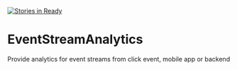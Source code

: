 [![Stories in Ready](https://badge.waffle.io/badalgeek/EventStreamAnalytics.png?label=ready&title=Ready)](https://waffle.io/badalgeek/EventStreamAnalytics)
# EventStreamAnalytics
Provide analytics for event streams from click event, mobile app or backend
